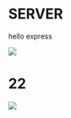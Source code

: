# SERVER 
hello express

![](/images/MVC-Process.svg)

# 22

![](https://upload.wikimedia.org/wikipedia/commons/thumb/a/a0/MVC-Process.svg/1200px-MVC-Process.svg.png)